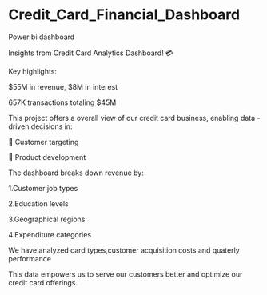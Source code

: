 # Credit_Card_Financial_Dashboard

Power bi dashboard


Insights from Credit Card Analytics Dashboard! 💳

Key highlights:

$55M in revenue, $8M in interest

657K transactions totaling $45M


This project offers a overall view of our credit card business, enabling data
-driven decisions in:

🎯 Customer targeting 

🚀 Product development 


The dashboard breaks down revenue by:

1.Customer job types

2.Education levels

3.Geographical regions

4.Expenditure categories

We have analyzed card types,customer acquisition costs and quaterly performance


This data empowers us to serve our customers better and optimize our credit card offerings.
